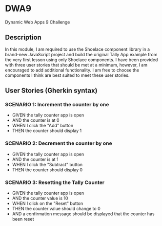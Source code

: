# DWA9
Dynamic Web Apps 9 Challenge

## Description
In this module, I am required to use the Shoelace component library in a brand-new JavaScript project and build the original Tally App example from the very first lesson using only Shoelace components. I have been provided with three user stories that should be met at a minimum, however, I am encouraged to add additional functionality. I am free to choose the components I think are best suited to meet these user stories.

## User Stories (Gherkin syntax)

### SCENARIO 1: Increment the counter by one
- GIVEN the tally counter app is open
- AND the counter is at 0
- WHEN I click the "Add" button
- THEN the counter should display 1

### SCENARIO 2: Decrement the counter by one
- GIVEN the tally counter app is open
- AND the counter is at 1
- WHEN I click the "Subtract" button
- THEN the counter should display 0

### SCENARIO 3: Resetting the Tally Counter
- GIVEN the tally counter app is open
- AND the counter value is 10
- WHEN I click on the "Reset" button
- THEN the counter value should change to 0
- AND a confirmation message should be displayed that the counter has been reset

